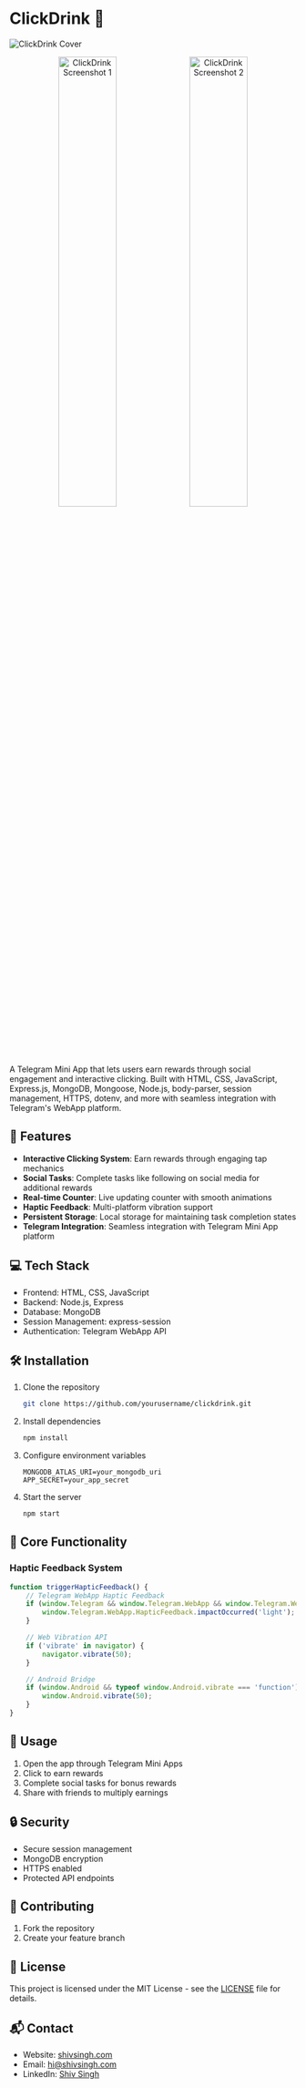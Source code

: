 # ClickDrink 🍻

![ClickDrink Cover](assets/cover.png)

<div align="center">
  <img src="assets/screenshot-1.png" width="45%" alt="ClickDrink Screenshot 1">
  <img src="assets/screenshot-2.png" width="45%" alt="ClickDrink Screenshot 2">
</div>

A Telegram Mini App that lets users earn rewards through social engagement and interactive clicking. Built with HTML, CSS, JavaScript, Express.js, MongoDB, Mongoose, Node.js, body-parser, session management, HTTPS, dotenv, and more with seamless integration with Telegram's WebApp platform.

## 🚀 Features

- **Interactive Clicking System**: Earn rewards through engaging tap mechanics
- **Social Tasks**: Complete tasks like following on social media for additional rewards
- **Real-time Counter**: Live updating counter with smooth animations
- **Haptic Feedback**: Multi-platform vibration support
- **Persistent Storage**: Local storage for maintaining task completion states
- **Telegram Integration**: Seamless integration with Telegram Mini App platform

## 💻 Tech Stack

- Frontend: HTML, CSS, JavaScript
- Backend: Node.js, Express
- Database: MongoDB
- Session Management: express-session
- Authentication: Telegram WebApp API

## 🛠️ Installation

1. Clone the repository
   ```bash
   git clone https://github.com/yourusername/clickdrink.git
   ```
2. Install dependencies
   ```bash
   npm install
   ```
3. Configure environment variables
   ```env
   MONGODB_ATLAS_URI=your_mongodb_uri
   APP_SECRET=your_app_secret
   ```
4. Start the server
   ```bash
   npm start
   ```

## 🔧 Core Functionality

### Haptic Feedback System

```javascript
function triggerHapticFeedback() {
    // Telegram WebApp Haptic Feedback
    if (window.Telegram && window.Telegram.WebApp && window.Telegram.WebApp.HapticFeedback) {
        window.Telegram.WebApp.HapticFeedback.impactOccurred('light');
    }

    // Web Vibration API
    if ('vibrate' in navigator) {
        navigator.vibrate(50);
    }

    // Android Bridge
    if (window.Android && typeof window.Android.vibrate === 'function') {
        window.Android.vibrate(50);
    }
}
```

## 📱 Usage

1. Open the app through Telegram Mini Apps
2. Click to earn rewards
3. Complete social tasks for bonus rewards
4. Share with friends to multiply earnings

## 🔒 Security

- Secure session management
- MongoDB encryption
- HTTPS enabled
- Protected API endpoints

## 🤝 Contributing

1. Fork the repository
2. Create your feature branch

## 📝 License

This project is licensed under the MIT License - see the [LICENSE](LICENSE) file for details.

## 📬 Contact

* Website: [shivsingh.com](https://shivsingh.com)
* Email: hi@shivsingh.com
* LinkedIn: [Shiv Singh](https://linkedin.com/in/shivsinghin)
